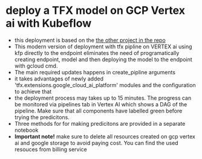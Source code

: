 # deploy a TFX model on GCP Vertex ai with Kubeflow
- this deployment is based on the [the other project in the repo](https://github.com/drb3hn4m/classifier_tfx_vertex)
- This modern version of deployment with tfx pipline on VERTEX ai using kfp directly to the endpoint eliminates the need of programatically creating endpoint, model and then deploying the model to the endpoint with gcloud cmd.
- The main required updates happens in create_pipline arguments
- it takes advantages of newly added 'tfx.extensions.google_cloud_ai_platform' modules and the configuration to achieve that
- the deployment process may takes up to 15 minutes. The progress can be monitored via pipelines tab in Vertex AI which shows a DAG of the pipeline. Make sure that all components have labelled green before trying the predicitons.
- Three methods for for making predicitons are provided in a separate notebook
- __Important note!__ make sure to delete all resources created on gcp vertex ai and google storage to avoid paying cost. You can find the used resouces from billing service